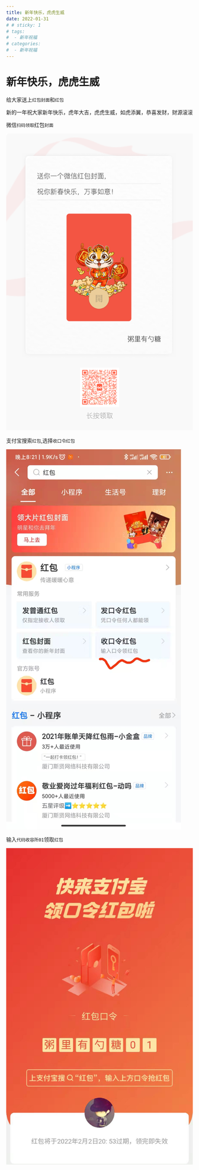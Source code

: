 ```yaml
---
title: 新年快乐，虎虎生威
date: 2022-01-31
# # sticky: 1
# tags:
#  - 新年祝福
# categories:
#  - 新年祝福
---
```

# 新年快乐，虎虎生威

给大家送上`红包封面`和`红包`

新的一年祝大家新年快乐，虎年大吉，虎虎生威，如虎添翼，恭喜发财，财源滚滚

微信`扫码领取`红包`封面`

![图片](./2022/MTY0MzYzMTQ2MjY5OQ==643631462699.png?s1=https%3A//img.cdn.sugarat.top/mdImg/MTY0MzYzMTQ2MjY5OQ%3D%3D643631462699)

支付宝搜索`红包`,选择`收口令红包`

![图片](./2022/MTY0MzYzMTg5MDgzNA==643631890834.png?s1=https%3A//img.cdn.sugarat.top/mdImg/MTY0MzYzMTg5MDgzNA%3D%3D643631890834)

输入`代码收容所01`领取`红包`

![图片](./2022/MTY0MzcyMDEyMzQyMw==643720123423.png?s1=https%3A//img.cdn.sugarat.top/mdImg/MTY0MzcyMDEyMzQyMw%3D%3D643720123423)
